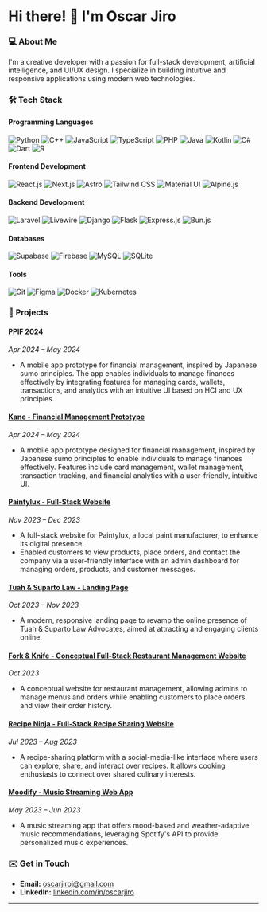 # Hi there! 👋 I'm Oscar Jiro

### 💻 **About Me**  
I'm a creative developer with a passion for full-stack development, artificial intelligence, and UI/UX design. I specialize in building intuitive and responsive applications using modern web technologies.

### 🛠 **Tech Stack**  
#### **Programming Languages**  
![Python](https://img.shields.io/badge/-Python-3776AB?style=flat&logo=python&logoColor=white)
![C++](https://img.shields.io/badge/-C++-00599C?style=flat&logo=cplusplus&logoColor=white)
![JavaScript](https://img.shields.io/badge/-JavaScript-F7DF1E?style=flat&logo=javascript&logoColor=black)
![TypeScript](https://img.shields.io/badge/-TypeScript-3178C6?style=flat&logo=typescript&logoColor=white)
![PHP](https://img.shields.io/badge/-PHP-777BB4?style=flat&logo=php&logoColor=white)
![Java](https://img.shields.io/badge/-Java-007396?style=flat&logo=java&logoColor=white)
![Kotlin](https://img.shields.io/badge/-Kotlin-7F52FF?style=flat&logo=kotlin&logoColor=white)
![C#](https://img.shields.io/badge/-C%23-239120?style=flat&logo=csharp&logoColor=white)
![Dart](https://img.shields.io/badge/-Dart-00B4A2?style=flat&logo=dart&logoColor=white)
![R](https://img.shields.io/badge/-R-276DC3?style=flat&logo=r&logoColor=white)

#### **Frontend Development**  
![React.js](https://img.shields.io/badge/-React.js-61DAFB?style=flat&logo=react&logoColor=black)
![Next.js](https://img.shields.io/badge/-Next.js-000000?style=flat&logo=next.js&logoColor=white)
![Astro](https://img.shields.io/badge/-Astro-000000?style=flat&logo=astro&logoColor=white)
![Tailwind CSS](https://img.shields.io/badge/-Tailwind%20CSS-06B6D4?style=flat&logo=tailwindcss&logoColor=white)
![Material UI](https://img.shields.io/badge/-Material%20UI-000000?style=flat&logo=mui&logoColor=white)
![Alpine.js](https://img.shields.io/badge/-Alpine.js-3A3A3A?style=flat&logo=alpinejs&logoColor=white)

#### **Backend Development**  
![Laravel](https://img.shields.io/badge/-Laravel-FF2D20?style=flat&logo=laravel&logoColor=white)
![Livewire](https://img.shields.io/badge/-Livewire-4D55A2?style=flat&logo=livewire&logoColor=white)
![Django](https://img.shields.io/badge/-Django-092D1F?style=flat&logo=django&logoColor=white)
![Flask](https://img.shields.io/badge/-Flask-000000?style=flat&logo=flask&logoColor=white)
![Express.js](https://img.shields.io/badge/-Express.js-000000?style=flat&logo=express&logoColor=white)
![Bun.js](https://img.shields.io/badge/-Bun.js-000000?style=flat&logo=bun&logoColor=white)

#### **Databases**  
![Supabase](https://img.shields.io/badge/-Supabase-3ECF8E?style=flat&logo=supabase&logoColor=black)
![Firebase](https://img.shields.io/badge/-Firebase-FFCA28?style=flat&logo=firebase&logoColor=black)
![MySQL](https://img.shields.io/badge/-MySQL-4479A1?style=flat&logo=mysql&logoColor=white)
![SQLite](https://img.shields.io/badge/-SQLite-003B57?style=flat&logo=sqlite&logoColor=white)

#### **Tools**  
![Git](https://img.shields.io/badge/-Git-F05032?style=flat&logo=git&logoColor=white)
![Figma](https://img.shields.io/badge/-Figma-F24E1E?style=flat&logo=figma&logoColor=white)
![Docker](https://img.shields.io/badge/-Docker-2496ED?style=flat&logo=docker&logoColor=white)
![Kubernetes](https://img.shields.io/badge/-Kubernetes-326CE5?style=flat&logo=kubernetes&logoColor=white)

### 🚀 **Projects**

#### [PPIF 2024](https://github.com/oscarjiro/ppif24-app)
*Apr 2024 – May 2024*  
- A mobile app prototype for financial management, inspired by Japanese sumo principles. The app enables individuals to manage finances effectively by integrating features for managing cards, wallets, transactions, and analytics with an intuitive UI based on HCI and UX principles.  

#### [Kane - Financial Management Prototype](https://www.figma.com/proto/bmmWCgtUxKvQYkGYd5aYTt/Kane?node-id=47-968&node-type=frame&t=PQZY1TtJI1RaZBXf-1&scaling=scale-down&content-scaling=fixed&page-id=0%3A1&starting-point-node-id=47%3A968&show-proto-sidebar=1)  
*Apr 2024 – May 2024*  
- A mobile app prototype designed for financial management, inspired by Japanese sumo principles to enable individuals to manage finances effectively. Features include card management, wallet management, transaction tracking, and financial analytics with a user-friendly, intuitive UI.  

#### [Paintylux - Full-Stack Website](https://github.com/oscarjiro/paintylux)  
*Nov 2023 – Dec 2023*  
- A full-stack website for Paintylux, a local paint manufacturer, to enhance its digital presence.  
- Enabled customers to view products, place orders, and contact the company via a user-friendly interface with an admin dashboard for managing orders, products, and customer messages.  

#### [Tuah & Suparto Law - Landing Page](http://tuahsupartolaw.com)  
*Oct 2023 – Nov 2023*  
- A modern, responsive landing page to revamp the online presence of Tuah & Suparto Law Advocates, aimed at attracting and engaging clients online.  

#### [Fork & Knife - Conceptual Full-Stack Restaurant Management Website](https://github.com/oscarjiro/fork-n-knife)  
*Oct 2023*  
- A conceptual website for restaurant management, allowing admins to manage menus and orders while enabling customers to place orders and view their order history.  

#### [Recipe Ninja - Full-Stack Recipe Sharing Website](https://github.com/oscarjiro/recipe-ninja)  
*Jul 2023 – Aug 2023*  
- A recipe-sharing platform with a social-media-like interface where users can explore, share, and interact over recipes. It allows cooking enthusiasts to connect over shared culinary interests.  

#### [Moodify - Music Streaming Web App](https://github.com/oscarjiro/moodify)  
*May 2023 – Jun 2023*  
- A music streaming app that offers mood-based and weather-adaptive music recommendations, leveraging Spotify's API to provide personalized music experiences.  

### ✉️ **Get in Touch**  
- **Email:** [oscarjiroj@gmail.com](mailto:oscarjiroj@gmail.com)  
- **LinkedIn:** [linkedin.com/in/oscarjiro](https://linkedin.com/in/oscarjiro)  

---

